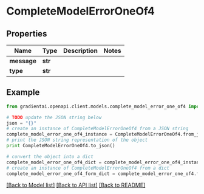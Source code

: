 # CompleteModelErrorOneOf4


## Properties
Name | Type | Description | Notes
------------ | ------------- | ------------- | -------------
**message** | **str** |  | 
**type** | **str** |  | 

## Example

```python
from gradientai.openapi.client.models.complete_model_error_one_of4 import CompleteModelErrorOneOf4

# TODO update the JSON string below
json = "{}"
# create an instance of CompleteModelErrorOneOf4 from a JSON string
complete_model_error_one_of4_instance = CompleteModelErrorOneOf4.from_json(json)
# print the JSON string representation of the object
print CompleteModelErrorOneOf4.to_json()

# convert the object into a dict
complete_model_error_one_of4_dict = complete_model_error_one_of4_instance.to_dict()
# create an instance of CompleteModelErrorOneOf4 from a dict
complete_model_error_one_of4_form_dict = complete_model_error_one_of4.from_dict(complete_model_error_one_of4_dict)
```
[[Back to Model list]](../README.md#documentation-for-models) [[Back to API list]](../README.md#documentation-for-api-endpoints) [[Back to README]](../README.md)


